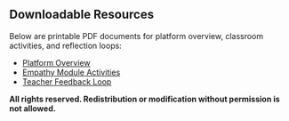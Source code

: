 ## Downloadable Resources

Below are printable PDF documents for platform overview, classroom activities, and reflection loops:

- [Platform Overview](./platform_overview.pdf)
- [Empathy Module Activities](./empathy_module_activities.pdf)
- [Teacher Feedback Loop](./teacher_feedback_loop_full.pdf)

****All rights reserved. Redistribution or modification without permission is not allowed.****
